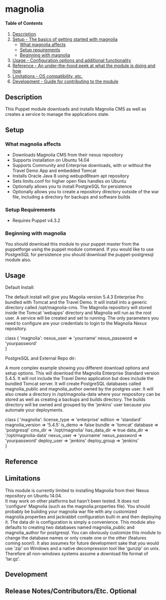 # magnolia

#### Table of Contents

1. [Description](#description)
1. [Setup - The basics of getting started with magnolia](#setup)
    * [What magnolia affects](#what-magnolia-affects)
    * [Setup requirements](#setup-requirements)
    * [Beginning with magnolia](#beginning-with-magnolia)
1. [Usage - Configuration options and additional functionality](#usage)
1. [Reference - An under-the-hood peek at what the module is doing and how](#reference)
1. [Limitations - OS compatibility, etc.](#limitations)
1. [Development - Guide for contributing to the module](#development)

## Description

This Puppet module downloads and installs Magnolia CMS as well as creates a service to manage the applications state.

## Setup

### What magnolia affects

* Downloads Magnolia CMS from their nexus repository
* Supports installation on Ubuntu 14.04
* Supports Community and Enterprise downloads, with or without the Travel Demo App and embedded Tomcat
* Installs Oracle Java 8 using webupd8team apt repository
* Sets limits.conf for higher open files handles on Ubuntu
* Optionally allows you to install PostgreSQL for persistence
* Optionally allows you to create a repository directory outside of the war file, including a directory for backups and software builds

### Setup Requirements

* Requires Puppet v4.3.2

### Beginning with magnolia

You should download this module to your puppet master from the puppetforge using the puppet module command.  If you would like to use PostgreSQL for 
persistence you should download the puppet-postgresql module also.

## Usage

Default Install:

The default install will give you Magolia version 5.4.3 Enterprise Pro bundled with Tomcat and the Travel Demo.
It will install into a generic directory called /opt/magnolia-cms.  The Magnolia repository will stored inside the Tomcat 'webapps'
directory and Magnolia will run as the root user. A service will be created and set to running.  The only parameters you need to configure 
are your credentials to login to the Magnolia Nexux repository.

class { 'magnolia':
      nexus_user     => 'yourname'
      nexus_password => 'yourpassword'      
}

PostgreSQL and External Repo dir:

A more complex example showing you different download options and setup options.  This will download the Magnolia Enterprise Standard version 5.4.5.  It will not include the Travel Demo application but does include the bundled Tomcat server.  It will create PostgreSQL databases called magnolia_public and magnolia_author owned by the postgres user.  It will also create a directory in /opt/magnolia-data where your respository can be stored as well as creating a backups and builds directory.  The builds directory will be owned and grouped by the 'jenkins' user because you automate your deployments.

class { 'magnolia':
      license_type      => 'enterprise'
      edition           => 'standard'
      magnolia_version  => '5.4.5'
      is_demo           => false
      bundle            => 'tomcat'
      database          => 'postgresql'
      cms_dir           => '/opt/magnolia'
      has_data_dir      => true
      data_dir          => '/opt/magnolia-data'
      nexus_user        => 'yourname'
      nexus_password    => 'yourpassword'
      deploy_user       => 'jenkins'
      deploy_group      => 'jenkins'      
}



## Reference



## Limitations

This module is currently limited to installing Magnolia from their Nexus repository on Ubuntu 14.04.  
It may work on other platforms but hasn't been tested.
It does not 'configure' Magnolia (such as the magnolia.properties file).  You should 
probably be building your magnolia war file with any customized magnolia.properties and 
jackrabbit configuration built-in and then deploying it.  The data dir is configuration is simply 
a convenience.  This module also defaults to creating two databases named magnolia_public
and magnolia_author for postgresql.  You can obviously customize this module to change 
the database names or only create one or the other (features coming soon!).  It also 
assumes for future development sake that you would use 'zip' on Windows and a native 
decompression tool like 'gunzip' on unix.  Therefore all non-windows systems assume a 
download file format of 'tar.gz'.

## Development



## Release Notes/Contributors/Etc. **Optional**


